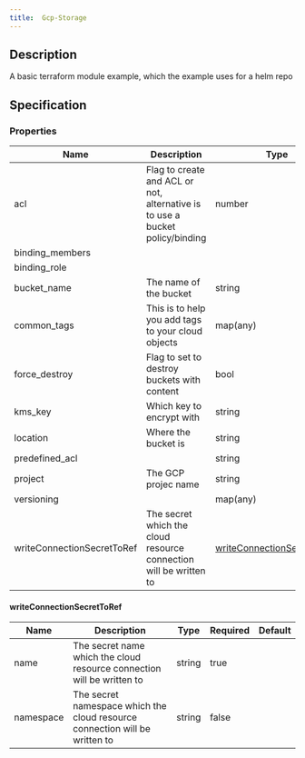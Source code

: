 ```yaml
---
title:  Gcp-Storage
---
```


## Description

A basic terraform module example, which the example uses for a helm repo

## Specification


### Properties

 Name | Description | Type | Required | Default 
 ------------ | ------------- | ------------- | ------------- | ------------- 
 acl | Flag to create and ACL or not, alternative is to use a bucket policy/binding | number | false |  
 binding_members |  |  | true |  
 binding_role |  |  | true |  
 bucket_name | The name of the bucket | string | true |  
 common_tags | This is to help you add tags to your cloud objects | map(any) | true |  
 force_destroy | Flag to set to destroy buckets with content | bool | false |  
 kms_key | Which key to encrypt with | string | false |  
 location | Where the bucket is | string | false |  
 predefined_acl |  | string | false |  
 project | The GCP projec name | string | true |  
 versioning |  | map(any) | false |  
 writeConnectionSecretToRef | The secret which the cloud resource connection will be written to | [writeConnectionSecretToRef](#writeConnectionSecretToRef) | false |  


#### writeConnectionSecretToRef

 Name | Description | Type | Required | Default 
 ------------ | ------------- | ------------- | ------------- | ------------- 
 name | The secret name which the cloud resource connection will be written to | string | true |  
 namespace | The secret namespace which the cloud resource connection will be written to | string | false |  

